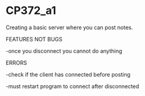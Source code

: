 # CP372_a1
Creating a basic server where you can post notes.

FEATURES NOT BUGS

-once you disconnect you cannot do anything

ERRORS

-check if the client has connected before posting

-must restart program to connect after disconnected
